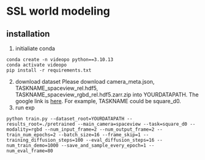 # SSL world modeling

## installation
1. initialiate conda
```
conda create -n videopo python==3.10.13
conda activate videopo
pip install -r requirements.txt
```
2. download dataset
Please download camera_meta.json, TASKNAME_spaceview_rel.hdf5, TASKNAME_spaceview_rgbd_rel.hdf5.zarr.zip into YOURDATAPATH. The google link is [here](https://drive.google.com/drive/folders/1FZTe1qSjcA7PnY0heno1bujCQ3FYRyjI?usp=sharing). For example, TASKNAME could be square_d0.
2. run exp
```
python train.py --dataset_root=YOURDATAPATH --results_root=./pretrained --main_camera=spaceview --task=square_d0 --modality=rgbd --num_input_frame=2 --num_output_frame=2 --train_num_epochs=2 --batch_size=16 --frame_skip=1 --training_diffusion_steps=100 --eval_diffusion_steps=16 --num_train_demo=1000 --save_and_sample_every_epoch=1 --num_eval_frame=80
```
